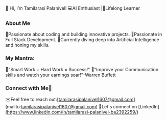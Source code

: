 👋 Hi, I’m Tamilarasi Palanivel!
    💻AI Enthusiast |🍃Lifelong Learner
  ### About Me
  🎯Passionate about coding and building innovative projects.
  🎯Passionate in Full Stack Development.
  🎯Currently diving deep into Artificial Intelligence and honing my skills.
  
  ### My Mantra:
  🌟"Smart Work + Hard Work = Success!"
  🌟"Improve your Communication skills and watch your earnings soar!"-Warren Buffett

  ### Connect with Me💫
  ✉️Feel free to reach out:[tamilarasipalanivel1607@gmail.com] (mailto:tamilarasipalanivel1607@gmail.com)
  🔗Let's connect on [LinkedIn] (https://www.linkedin.com/in/tamilarasi-palanivel-ba2392259/)
  


<!---
TamilarasiPalanivel/TamilarasiPalanivel is a ✨ special ✨ repository because its `README.md` (this file) appears on your GitHub profile.
You can click the Preview link to take a look at your changes.
--->
